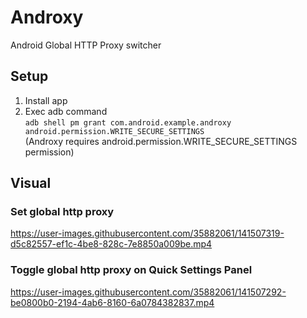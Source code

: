# Androxy
Android Global HTTP Proxy switcher

## Setup
1. Install app
2. Exec adb command  
```adb shell pm grant com.android.example.androxy android.permission.WRITE_SECURE_SETTINGS```  
(Androxy requires android.permission.WRITE_SECURE_SETTINGS permission)

## Visual
### Set global http proxy
https://user-images.githubusercontent.com/35882061/141507319-d5c82557-ef1c-4be8-828c-7e8850a009be.mp4

### Toggle global http proxy on Quick Settings Panel
https://user-images.githubusercontent.com/35882061/141507292-be0800b0-2194-4ab6-8160-6a0784382837.mp4
